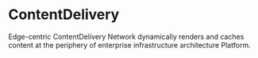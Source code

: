 # ContentDelivery
Edge-centric ContentDelivery Network dynamically renders and caches content at the periphery of enterprise infrastructure architecture Platform.
